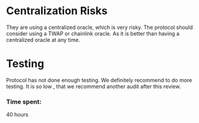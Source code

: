 

# Centralization Risks
They are using a centralized oracle, which is very risky. The protocol should consider using a TWAP or chainlink oracle. As it is better than having a centralized oracle at any time.


# Testing
Protocol has not done enough testing. We definitely recommend to do more testing. It is so low , that we recommend another audit after this review.



### Time spent:
40 hours